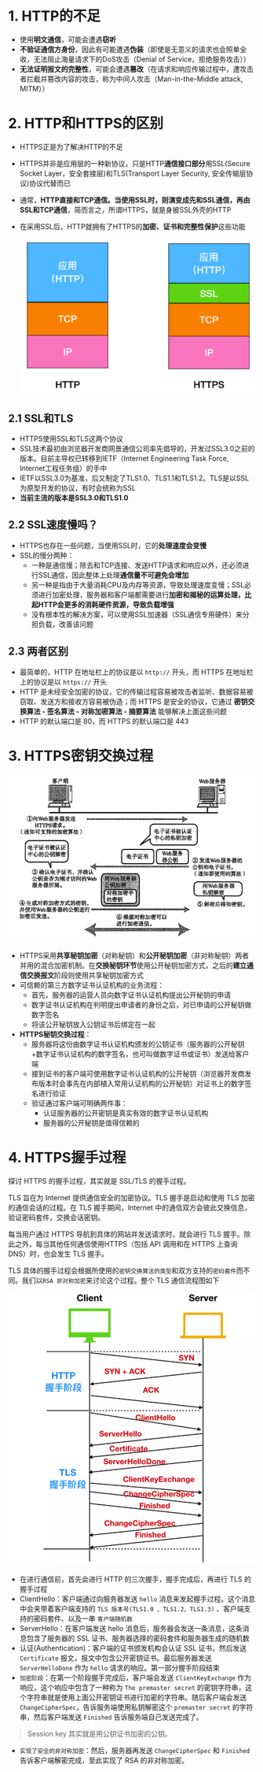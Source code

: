 # 1. HTTP的不足

- 使用**明文通信**，可能会遭遇**窃听**
- **不验证通信方身份**，因此有可能遭遇**伪装**（即使是无意义的请求也会照单全收，无法阻止海量请求下的DoS攻击（Denial of Service，拒绝服务攻击））
- **无法证明报文的完整性**，可能会遭遇**篡改**（在请求和响应传输过程中，遭攻击者拦截并篡改内容的攻击，称为中间人攻击（Man-in-the-Middle attack, MITM））


# 2. HTTP和HTTPS的区别

- HTTPS正是为了解决HTTP的不足

- HTTPS并非是应用层的一种新协议，只是HTTP**通信接口部分**用SSL(Secure Socket Layer，安全套接层)和TLS(Transport Layer Security, 安全传输层协议)协议代替而已

- 通常，**HTTP直接和TCP通信。当使用SSL时，则演变成先和SSL通信，再由SSL和TCP通信**，简而言之，所谓HTTPS，就是身披SSL外壳的HTTP

- 在采用SSL后，HTTP就拥有了HTTPS的**加密、证书和完整性保护**这些功能

  <center><img src="HTTPS.assets/28S4vMcAzCnNjqg.png"/></center>

## 2.1 SSL和TLS

- HTTPS使用SSL和TLS这两个协议
- SSL技术最初由浏览器开发商网景通信公司率先倡导的，开发过SSL3.0之前的版本。目前主导权已转移到IETF（Internet Engineering Task Force, Internet工程任务组）的手中
- IETF以SSL3.0为基准，后又制定了TLS1.0、TLS1.1和TLS1.2。TLS是以SSL为原型开发的协议，有时会统称为SSL
- **当前主流的版本是SSL3.0和TLS1.0**

## 2.2 SSL速度慢吗？

- HTTPS也存在一些问题，当使用SSL时，它的**处理速度会变慢**
- SSL的慢分两种：
  - 一种是通信慢；除去和TCP连接、发送HTTP请求和响应以外，还必须进行SSL通信，因此整体上处理**通信量不可避免会增加**
  - 另一种是指由于大量消耗CPU及内存等资源，导致处理速度变慢；SSL必须进行加密处理，服务器和客户端都需要进行**加密和揭秘的运算处理，比起HTTP会更多的消耗硬件资源，导致负载增强**
  - 没有根本性的解决方案，可以使用SSL加速器（SSL通信专用硬件）来分担负载，改善该问题

## 2.3 两者区别

- 最简单的，HTTP 在地址栏上的协议是以 `http://` 开头，而 HTTPS 在地址栏上的协议是以 `https://` 开头
- HTTP 是未经安全加密的协议，它的传输过程容易被攻击者监听、数据容易被窃取、发送方和接收方容易被伪造；而 HTTPS 是安全的协议，它通过 **密钥交换算法 - 签名算法 - 对称加密算法 - 摘要算法** 能够解决上面这些问题
- HTTP 的默认端口是 80，而 HTTPS 的默认端口是 443

# 3. HTTPS密钥交换过程

<center><img src="HTTPS.assets/EWykdA5nF8RVQMr.png"/></center>

- HTTPS采用**共享秘钥加密**（对称秘钥）和**公开秘钥加密**（非对称秘钥）两者并用的混合加密机制。在**交换秘钥环节**使用公开秘钥加密方式，之后的**建立通信交换报文**阶段则使用共享秘钥加密方式
- 可信赖的第三方数字证书认证机构的业务流程：
  - 首先，服务器的运营人员向数字证书认证机构提出公开秘钥的申请
  - 数字证书认证机构在判明提出申请者的身份之后，对已申请的公开秘钥做数字签名
  - 将该公开秘钥放入公钥证书后绑定在一起
- **HTTPS秘钥交换过程**：
  - 服务器将这份由数字证书认证机构颁发的公钥证书（服务器的公开秘钥+数字证书认证机构的数字签名，也可叫做数字证书或证书）发送给客户端
  - 接到证书的客户端可使用数字证书认证机构的公开秘钥（浏览器开发商发布版本时会事先在内部植入常用认证机构的公开秘钥）对证书上的数字签名进行验证
  - 验证通过客户端可明确两件事：
    - 认证服务器的公开密钥是真实有效的数字证书认证机构
    - 服务器的公开秘钥是值得信赖的

# 4. HTTPS握手过程

探讨 HTTPS 的握手过程，其实就是 SSL/TLS 的握手过程。

TLS 旨在为 Internet 提供通信安全的加密协议。TLS 握手是启动和使用 TLS 加密的通信会话的过程。在 TLS 握手期间，Internet 中的通信双方会彼此交换信息，验证密码套件，交换会话密钥。

每当用户通过 HTTPS 导航到具体的网站并发送请求时，就会进行 TLS 握手。除此之外，每当其他任何通信使用HTTPS（包括 API 调用和在 HTTPS 上查询 DNS）时，也会发生 TLS 握手。

TLS 具体的握手过程会根据所使用的`密钥交换算法的类型`和双方支持的`密码套件`而不同。我们以`RSA 非对称加密`来讨论这个过程。整个 TLS 通信流程图如下

![图片](HTTPS.assets/640)

- 在进行通信前，首先会进行 HTTP 的三次握手，握手完成后，再进行 TLS 的握手过程
- ClientHello：客户端通过向服务器发送 `hello` 消息来发起握手过程。这个消息中会夹带着客户端支持的 `TLS 版本号(TLS1.0 、TLS1.2、TLS1.3)` 、客户端支持的密码套件、以及一串 `客户端随机数`
- ServerHello：在客户端发送 hello 消息后，服务器会发送一条消息，这条消息包含了服务器的 SSL 证书、服务器选择的密码套件和服务器生成的随机数
- 认证(Authentication)：客户端的证书颁发机构会认证 SSL 证书，然后发送 `Certificate` 报文，报文中包含公开密钥证书。最后服务器发送 `ServerHelloDone` 作为 `hello` 请求的响应。第一部分握手阶段结束
- `加密阶段`：在第一个阶段握手完成后，客户端会发送 `ClientKeyExchange` 作为响应，这个响应中包含了一种称为 `The premaster secret` 的密钥字符串，这个字符串就是使用上面公开密钥证书进行加密的字符串。随后客户端会发送 `ChangeCipherSpec`，告诉服务端使用私钥解密这个 `premaster secret` 的字符串，然后客户端发送 `Finished` 告诉服务端自己发送完成了。

> Session key 其实就是用公钥证书加密的公钥。

- `实现了安全的非对称加密`：然后，服务器再发送 `ChangeCipherSpec` 和 `Finished` 告诉客户端解密完成，至此实现了 RSA 的非对称加密。
